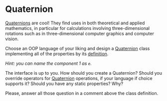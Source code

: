 # Quaternion

[Quaternions][Quaternion] are cool! They find uses in both theoretical and
applied mathematics, in particular for calculations involving three-dimensional
rotations such as in three-dimensional computer graphics and computer vision.

Choose an OOP language of your liking and design a [Quaternion] class
implementing all of the properties by its [definition].

_Hint: you can name the component 1 as `e`._

The interface is up to you. How should you create a Quaternion? Should you
override operators for [Quaternion] operations, if your language if choice
supports it? Should you have any static properties? Why?

Please, answer all those question in a comment above the class definition.

[Quaternion]: http://en.wikipedia.org/wiki/Quaternion
[definition]: http://en.wikipedia.org/wiki/Quaternion#Definition
